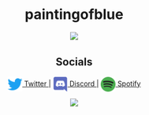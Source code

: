 <h1 align="center">paintingofblue</h1>
<p align="center">
  <img align"center" src="https://github-readme-stats.vercel.app/api/top-langs/?username=paintingofblue&layout=compact&theme=transparent">
</p>

<h2 align="center">Socials</h2>
<p align="center">
  <a align="center" href="https://twitter.com/catlover4956782"> 
    <img align="center" src="https://github.com/paintingofblue/paintingofblue/blob/main/Twitter.png?raw=true" height="30px" width="30px">
    Twitter 
  </a>  |
  
  <a align="center" href="https://discord.com/users/884947813744640020">
    <img align="center" src="https://github.com/paintingofblue/paintingofblue/blob/main/Discord.png?raw=true" height="30px" width="30px">
    Discord 
  </a>  |

  <a align="center" href="https://open.spotify.com/user/312fyo5jilgh4eecivqqexz7ynq4?si=8a40a30f2f0b4371">
    <img align="center" src="https://github.com/paintingofblue/paintingofblue/blob/main/Spotify.png?raw=true" height="30px" width="30px">
    Spotify
  </a>
</p>

<p align="center">
  <img src="https://spotify-github-profile.vercel.app/api/view?uid=312fyo5jilgh4eecivqqexz7ynq4&cover_image=true&theme=novatorem&show_offline=false&background_color=121212&bar_color=cccccc&bar_color_cover=false">
</p>
